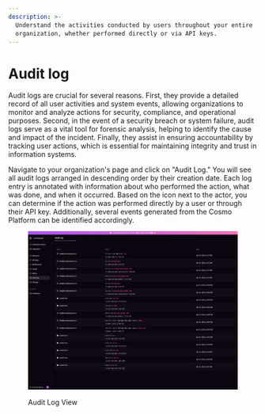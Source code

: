 ```yaml
---
description: >-
  Understand the activities conducted by users throughout your entire
  organization, whether performed directly or via API keys.
---
```


# Audit log

Audit logs are crucial for several reasons. First, they provide a detailed record of all user activities and system events, allowing organizations to monitor and analyze actions for security, compliance, and operational purposes. Second, in the event of a security breach or system failure, audit logs serve as a vital tool for forensic analysis, helping to identify the cause and impact of the incident. Finally, they assist in ensuring accountability by tracking user actions, which is essential for maintaining integrity and trust in information systems.

Navigate to your organization's page and click on "Audit Log." You will see all audit logs arranged in descending order by their creation date. Each log entry is annotated with information about who performed the action, what was done, and when it occurred. Based on the icon next to the actor, you can determine if the action was performed directly by a user or through their API key. Additionally, several events generated from the Cosmo Platform can be identified accordingly.

<figure><img src="../.gitbook/assets/audit-log (1).png" alt=""><figcaption><p>Audit Log View</p></figcaption></figure>
